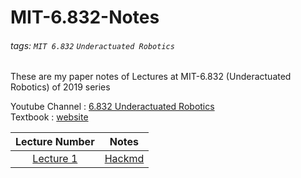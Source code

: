 # MIT-6.832-Notes

###### tags: `MIT 6.832` `Underactuated Robotics`

These are my paper notes of Lectures at MIT-6.832 (Underactuated Robotics) of 2019 series

Youtube Channel : [6.832 Underactuated Robotics](https://www.youtube.com/channel/UChfUOAhz7ynELF-s_1LPpWg)  
Textbook : [website](http://underactuated.csail.mit.edu/)


| Lecture Number       | Notes         |
| :---:                | :-:           |
| [Lecture 1]()        | [Hackmd]()    |
